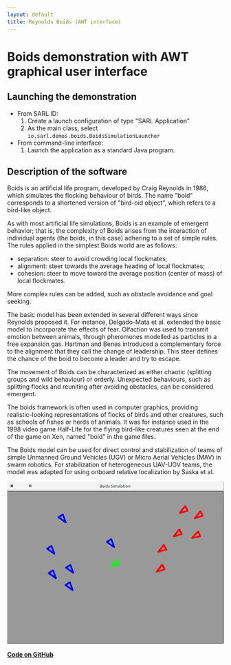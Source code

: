 ```yaml
---
layout: default
title: Reynolds Boids (AWT interface)
---
```


# Boids demonstration with AWT graphical user interface

## Launching the demonstration

* From SARL ID:
  1. Create a launch configuration of type "SARL Application"
  2. As the main class, select `io.sarl.demos.boids.BoidsSimulationLauncher`
* From command-line interface:
  1. Launch the application as a standard Java program.

## Description of the software

Boids is an artificial life program, developed by Craig Reynolds in 1986, which simulates the flocking behaviour of birds. The name "boid" corresponds to a shortened version of "bird-oid object", which refers to a bird-like object.


As with most artificial life simulations, Boids is an example of emergent behavior; that is, the complexity of Boids arises from the interaction of individual agents (the boids, in this case) adhering to a set of simple rules. The rules applied in the simplest Boids world are as follows:

* separation: steer to avoid crowding local flockmates;
* alignment: steer towards the average heading of local flockmates;
* cohesion: steer to move toward the average position (center of mass) of local flockmates.


More complex rules can be added, such as obstacle avoidance and goal seeking.


The basic model has been extended in several different ways since Reynolds proposed it. For instance, Delgado-Mata et al. extended the basic model to incorporate the effects of fear. Olfaction was used to transmit emotion between animals, through pheromones modelled as particles in a free expansion gas. Hartman and Benes introduced a complementary force to the alignment that they call the change of leadership. This steer defines the chance of the boid to become a leader and try to escape.


The movement of Boids can be characterized as either chaotic (splitting groups and wild behaviour) or orderly. Unexpected behaviours, such as splitting flocks and reuniting after avoiding obstacles, can be considered emergent.


The boids framework is often used in computer graphics, providing realistic-looking representations of flocks of birds and other creatures, such as schools of fishes or herds of animals. It was for instance used in the 1998 video game Half-Life for the flying bird-like creatures seen at the end of the game on Xen, named "boid" in the game files.


The Boids model can be used for direct control and stabilization of teams of simple Unmanned Ground Vehicles (UGV) or Micro Aerial Vehicles (MAV) in swarm robotics. For stabilization of heterogeneous UAV-UGV teams, the model was adapted for using onboard relative localization by Saska et al.


![Application with the GUI](boids_screenshot.png)



[**Code on GitHub**](https://github.com/sarl/sarl/tree/master/contribs/io.sarl.examples/io.sarl.examples.plugin/projects/io-sarl-demos-boids-awt)
